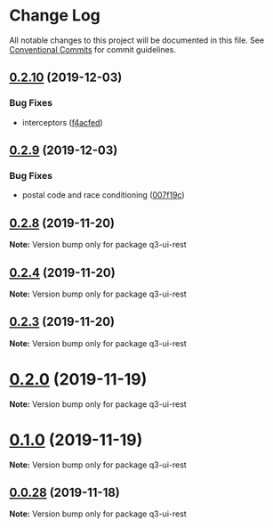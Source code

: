 # Change Log

All notable changes to this project will be documented in this file.
See [Conventional Commits](https://conventionalcommits.org) for commit guidelines.

## [0.2.10](https://github.com/3merge/q/compare/v0.2.9...v0.2.10) (2019-12-03)


### Bug Fixes

* interceptors ([f4acfed](https://github.com/3merge/q/commit/f4acfedceb0cb67a4fa36c7169713f436d6438e1))





## [0.2.9](https://github.com/3merge/q/compare/v0.2.8...v0.2.9) (2019-12-03)


### Bug Fixes

* postal code and race conditioning ([007f19c](https://github.com/3merge/q/commit/007f19c74343a6a8ab95bc400266515d41bcb618))





## [0.2.8](https://github.com/3merge/q/compare/v0.2.7...v0.2.8) (2019-11-20)

**Note:** Version bump only for package q3-ui-rest





## [0.2.4](https://github.com/3merge/q/compare/v0.2.3...v0.2.4) (2019-11-20)

**Note:** Version bump only for package q3-ui-rest





## [0.2.3](https://github.com/3merge/q/compare/v0.2.2...v0.2.3) (2019-11-20)

**Note:** Version bump only for package q3-ui-rest






# [0.2.0](https://github.com/3merge/q3-client/compare/v0.1.1...v0.2.0) (2019-11-19)

**Note:** Version bump only for package q3-ui-rest





# [0.1.0](https://github.com/3merge/q3-client/compare/v0.0.28...v0.1.0) (2019-11-19)

**Note:** Version bump only for package q3-ui-rest





## [0.0.28](https://github.com/3merge/q3-client/compare/v0.0.27...v0.0.28) (2019-11-18)

**Note:** Version bump only for package q3-ui-rest
